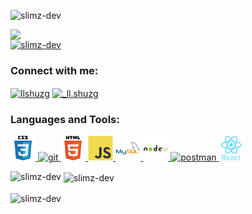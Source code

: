 <p align="left"> <img src="https://komarev.com/ghpvc/?username=slimz-dev&label=Profile%20views&color=0e75b6&style=flat" alt="slimz-dev" /> </p>
<img align="right" width="1000" src="https://i.pinimg.com/originals/48/a1/8c/48a18c791d1254ce7b85a21b4396e1d1.gif"/>
<p align="left"> <a href="https://github.com/ryo-ma/github-profile-trophy"><img src="https://github-profile-trophy.vercel.app/?username=slimz-dev&theme=alduin" alt="slimz-dev" /></a> </p>

<h3 align="left">Connect with me:</h3>
<p align="left">
<a href="https://fb.com/llshuzg" target="blank"><img align="center" src="https://raw.githubusercontent.com/rahuldkjain/github-profile-readme-generator/master/src/images/icons/Social/facebook.svg" alt="llshuzg" height="30" width="40" /></a>
<a href="https://instagram.com/_ll.shuzg" target="blank"><img align="center" src="https://raw.githubusercontent.com/rahuldkjain/github-profile-readme-generator/master/src/images/icons/Social/instagram.svg" alt="_ll.shuzg" height="30" width="40" /></a>
</p>

<h3 align="left">Languages and Tools:</h3>
<p align="left"> <a href="https://www.w3schools.com/css/" target="_blank" rel="noreferrer"> <img src="https://raw.githubusercontent.com/devicons/devicon/master/icons/css3/css3-original-wordmark.svg" alt="css3" width="40" height="40"/> </a> <a href="https://git-scm.com/" target="_blank" rel="noreferrer"> <img src="https://www.vectorlogo.zone/logos/git-scm/git-scm-icon.svg" alt="git" width="40" height="40"/> </a> <a href="https://www.w3.org/html/" target="_blank" rel="noreferrer"> <img src="https://raw.githubusercontent.com/devicons/devicon/master/icons/html5/html5-original-wordmark.svg" alt="html5" width="40" height="40"/> </a> <a href="https://developer.mozilla.org/en-US/docs/Web/JavaScript" target="_blank" rel="noreferrer"> <img src="https://raw.githubusercontent.com/devicons/devicon/master/icons/javascript/javascript-original.svg" alt="javascript" width="40" height="40"/> </a> <a href="https://www.mysql.com/" target="_blank" rel="noreferrer"> <img src="https://raw.githubusercontent.com/devicons/devicon/master/icons/mysql/mysql-original-wordmark.svg" alt="mysql" width="40" height="40"/> </a> <a href="https://nodejs.org" target="_blank" rel="noreferrer"> <img src="https://raw.githubusercontent.com/devicons/devicon/master/icons/nodejs/nodejs-original-wordmark.svg" alt="nodejs" width="40" height="40"/> </a> <a href="https://postman.com" target="_blank" rel="noreferrer"> <img src="https://www.vectorlogo.zone/logos/getpostman/getpostman-icon.svg" alt="postman" width="40" height="40"/> </a> <a href="https://reactjs.org/" target="_blank" rel="noreferrer"> <img src="https://raw.githubusercontent.com/devicons/devicon/master/icons/react/react-original-wordmark.svg" alt="react" width="40" height="40"/> </a> </p>

<p><img align="left" src="https://github-readme-stats.vercel.app/api/top-langs?username=slimz-dev&show_icons=true&locale=en&layout=compact&theme=darcula" alt="slimz-dev" /></p>

<p>&nbsp;<img align="center" src="https://github-readme-stats.vercel.app/api?username=slimz-dev&show_icons=true&locale=en&theme=darcula" alt="slimz-dev" /></p>

<p><img align="center" src="https://github-readme-streak-stats.herokuapp.com/?user=slimz-dev&theme=darcula" alt="slimz-dev" /></p>
